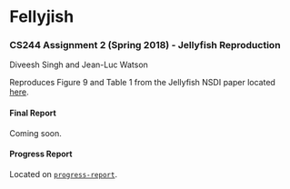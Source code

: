 # Fellyjish
### CS244 Assignment 2 (Spring 2018) - Jellyfish Reproduction

Diveesh Singh and Jean-Luc Watson

Reproduces Figure 9 and Table 1 from the Jellyfish NSDI paper located [here](https://people.inf.ethz.ch/asingla/papers/jellyfish-nsdi12.pdf).

#### Final Report

Coming soon.

#### Progress Report

Located on [`progress-report`](https://github.com/jlwatson/fellyjish/tree/progress-report).



